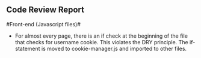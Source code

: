 ## Code Review Report ##

#Front-end (Javascript files)#
- For almost every page, there is an if check at the beginning of the file that checks for username cookie. This violates the DRY principle. The if-statement is moved to cookie-manager.js and imported to other files. 
